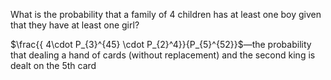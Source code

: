 What is the probability that a family of 4 children has at least one boy given that they have at least one girl?

$\frac{{ 4\cdot P_{3}^{45} \cdot P_{2}^4}}{P_{5}^{52}}$—the probability that dealing a hand of cards (without replacement) and the second king is dealt on the 5th card